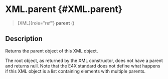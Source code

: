XML.parent {#XML.parent}
==========

> [XML]{role="ref"} **parent** ()

Description
-----------

Returns the parent object of this XML object.

The root object, as returned by the XML constructor, does not have a
parent and returns null. Note that the E4X standard does not define what
happens if this XML object is a list containing elements with multiple
parents.
